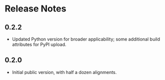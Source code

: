# Release Notes

## 0.2.2

- Updated Python version for broader applicability; some additional
  build attributes for PyPI upload.

## 0.2.0

- Initial public version, with half a dozen alignments.
